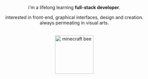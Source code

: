 <div align="center">
  
   <p> i'm a lifelong learning <b>full-stack developer</b>.</p>
   <p> interested in front-end, graphical interfaces, design and creation. <br> always permeating in visual arts. </p>
  
</br>
<img alt="minecraft bee" align="center" height="120" src="https://64.media.tumblr.com/2ae584b0b85021825117ff86d3b33a1b/793085bad90a24ae-7d/s250x400/b78d969076aed3cddf33e565b276e9fe17615075.gifv">
  
</div>
